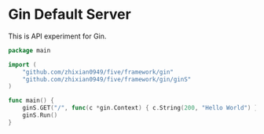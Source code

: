 # Gin Default Server

This is API experiment for Gin.

```go
package main

import (
	"github.com/zhixian0949/five/framework/gin"
	"github.com/zhixian0949/five/framework/gin/ginS"
)

func main() {
	ginS.GET("/", func(c *gin.Context) { c.String(200, "Hello World") })
	ginS.Run()
}
```

